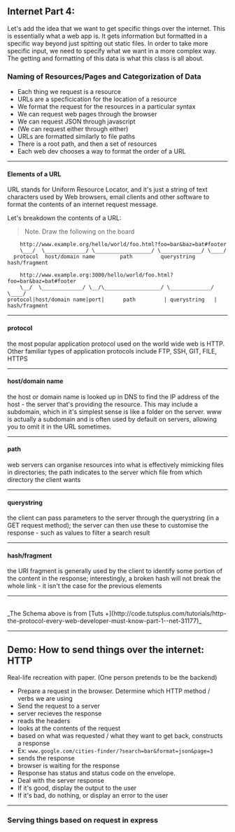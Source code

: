 ## Internet Part 4:

Let's add the idea that we want to get specific things over the internet. This is essentially what a web app is. It gets information but formatted in a specific way beyond just spitting out static files. In order to take more specific input, we need to specify what we want in a more complex way. The getting and formatting of this data is what this class is all about.

### Naming of Resources/Pages and Categorization of Data

- Each thing we request is a resource
- URLs are a specficication for the location of a resource
- We format the request for the resources in a particular syntax
- We can request web pages through the browser
- We can request JSON through javascript
- (We can request either through either)
- URLs are formatted similarly to file paths
- There is a root path, and then a set of resources
- Each web dev chooses a way to format the order of a URL

---

#### Elements of a URL

URL stands for Uniform Resource Locator, and it's just a string of text characters used by Web browsers, email clients and other software to format the contents of an internet request message.

Let's breakdown the contents of a URL:

> Note. Draw the following on the board

```
    http://www.example.org/hello/world/foo.html?foo=bar&baz=bat#footer
    \___/  \_____________/ \__________________/ \_____________/ \____/
  protocol  host/domain name        path         querystring     hash/fragment
```


```
    http://www.example.org:3000/hello/world/foo.html?foo=bar&baz=bat#footer
    \__/  \_____________/ \__/\__________________/ \_____________/ \____/
protocol|host/domain name|port|      path         | querystring   | hash/fragment
```

---


#### protocol
the most popular application protocol used on the world wide web is HTTP. Other familiar types of application protocols include FTP, SSH, GIT, FILE, HTTPS

---

#### host/domain name
the host or domain name is looked up in DNS to find the IP address of the host - the server that's providing the resource. This may include a subdomain, which in it's simplest sense is like a folder on the server. www is actually a subdomain and is often used by default on servers, allowing you to omit it in the URL sometimes.

---

#### path
web servers can organise resources into what is effectively mimicking files in directories; the path indicates to the server which file from which directory the client wants

---

#### querystring
the client can pass parameters to the server through the querystring (in a GET request method); the server can then use these to customise the response - such as values to filter a search result

---

#### hash/fragment
the URI fragment is generally used by the client to identify some portion of the content in the response; interestingly, a broken hash will not break the whole link - it isn't the case for the previous elements

---

<br>
_The Schema above is from [Tuts +](http://code.tutsplus.com/tutorials/http-the-protocol-every-web-developer-must-know-part-1--net-31177)_



---


## Demo: How to send things over the internet: HTTP
Real-life recreation with paper. (One person pretends to be the backend)
- Prepare a request in the browser. Determine which HTTP method / verbs we are using
- Send the request to a server
- server recieves the response
- reads the headers
- looks at the contents of the request
- based on what was requested / what they want to get back, constructs a response
- Ex: `www.google.com/cities-finder/?search=bar&format=json&page=3`
- sends the response
- browser is waiting for the response
- Response has status and status code on the envelope.
- Deal with the server response
- If it's good, display the output to the user
- If it's bad, do nothing, or display an error to the user

---

### Serving things based on request in express
